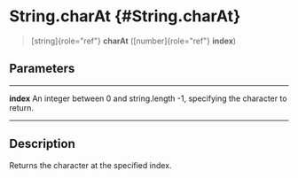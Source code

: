 String.charAt {#String.charAt}
=============

> [string]{role="ref"} **charAt** ([number]{role="ref"} **index**)

Parameters
----------

  ----------- -------------------------------------------------------------
  **index**   An integer between 0 and string.length -1, specifying the
              character to return.
  ----------- -------------------------------------------------------------

Description
-----------

Returns the character at the specified index.

